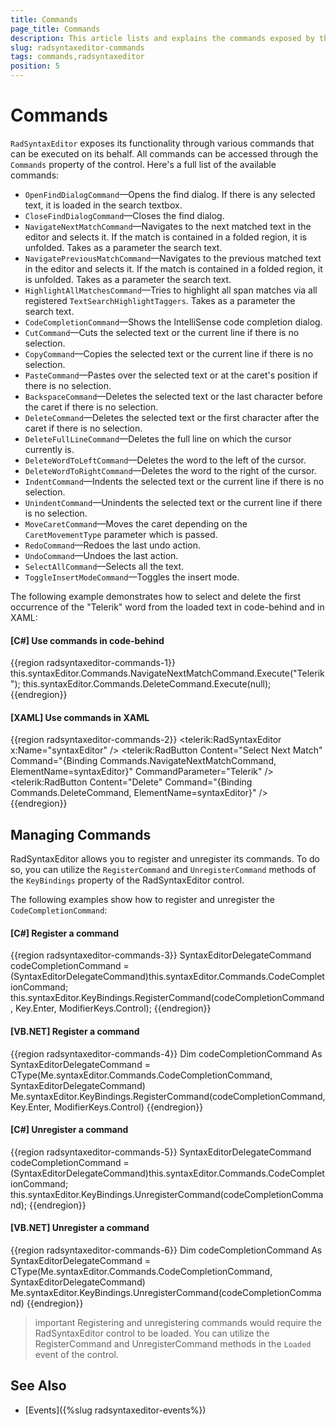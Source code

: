 ```yaml
---
title: Commands
page_title: Commands
description: This article lists and explains the commands exposed by the RadSyntaxEditor control.
slug: radsyntaxeditor-commands
tags: commands,radsyntaxeditor
position: 5
---
```


# Commands

`RadSyntaxEditor` exposes its functionality through various commands that can be executed on its behalf. All commands can be accessed through the `Commands` property of the control. Here's a full list of the available commands:

* `OpenFindDialogCommand`&mdash;Opens the find dialog. If there is any selected text, it is loaded in the search textbox.
* `CloseFindDialogCommand`&mdash;Closes the find dialog.
* `NavigateNextMatchCommand`&mdash;Navigates to the next matched text in the editor and selects it. If the match is contained in a folded region, it is unfolded. Takes as a parameter the search text.
* `NavigatePreviousMatchCommand`&mdash;Navigates to the previous matched text in the editor and selects it. If the match is contained in a folded region, it is unfolded. Takes as a parameter the search text.
* `HighlightAllMatchesCommand`&mdash;Tries to highlight all span matches via all registered `TextSearchHighlightTaggers`. Takes as a parameter the search text.
* `CodeCompletionCommand`&mdash;Shows the IntelliSense code completion dialog.
* `CutCommand`&mdash;Cuts the selected text or the current line if there is no selection.
* `CopyCommand`&mdash;Copies the selected text or the current line if there is no selection.
* `PasteCommand`&mdash;Pastes over the selected text or at the caret's position if there is no selection.
* `BackspaceCommand`&mdash;Deletes the selected text or the last character before the caret if there is no selection.
* `DeleteCommand`&mdash;Deletes the selected text or the first character after the caret if there is no selection.
* `DeleteFullLineCommand`&mdash;Deletes the full line on which the cursor currently is.
* `DeleteWordToLeftCommand`&mdash;Deletes the word to the left of the cursor.
* `DeleteWordToRightCommand`&mdash;Deletes the word to the right of the cursor.
* `IndentCommand`&mdash;Indents the selected text or the current line if there is no selection.
* `UnindentCommand`&mdash;Unindents the selected text or the current line if there is no selection.
* `MoveCaretCommand`&mdash;Moves the caret depending on the `CaretMovementType` parameter which is passed.
* `RedoCommand`&mdash;Redoes the last undo action.
* `UndoCommand`&mdash;Undoes the last action.
* `SelectAllCommand`&mdash;Selects all the text.
* `ToggleInsertModeCommand`&mdash;Toggles the insert mode.

The following example demonstrates how to select and delete the first occurrence of the "Telerik" word from the loaded text in code-behind and in XAML:

#### __[C#] Use commands in code-behind__
{{region radsyntaxeditor-commands-1}}
    this.syntaxEditor.Commands.NavigateNextMatchCommand.Execute("Telerik");
    this.syntaxEditor.Commands.DeleteCommand.Execute(null);
{{endregion}}

#### __[XAML] Use commands in XAML__
{{region radsyntaxeditor-commands-2}}
    <telerik:RadSyntaxEditor x:Name="syntaxEditor" />
    <telerik:RadButton Content="Select Next Match" Command="{Binding Commands.NavigateNextMatchCommand, ElementName=syntaxEditor}" CommandParameter="Telerik" />
    <telerik:RadButton Content="Delete" Command="{Binding Commands.DeleteCommand, ElementName=syntaxEditor}" />
{{endregion}}

## Managing Commands

RadSyntaxEditor allows you to register and unregister its commands. To do so, you can utilize the `RegisterCommand` and `UnregisterCommand` methods of the `KeyBindings` property of the RadSyntaxEditor control.

The following examples show how to register and unregister the `CodeCompletionCommand`:

#### __[C#] Register a command__
{{region radsyntaxeditor-commands-3}}
    SyntaxEditorDelegateCommand codeCompletionCommand = (SyntaxEditorDelegateCommand)this.syntaxEditor.Commands.CodeCompletionCommand;
    this.syntaxEditor.KeyBindings.RegisterCommand(codeCompletionCommand, Key.Enter, ModifierKeys.Control);
{{endregion}}

#### __[VB.NET] Register a command__
{{region radsyntaxeditor-commands-4}}
    Dim codeCompletionCommand As SyntaxEditorDelegateCommand = CType(Me.syntaxEditor.Commands.CodeCompletionCommand, SyntaxEditorDelegateCommand)
    Me.syntaxEditor.KeyBindings.RegisterCommand(codeCompletionCommand, Key.Enter, ModifierKeys.Control)
{{endregion}}

#### __[C#] Unregister a command__
{{region radsyntaxeditor-commands-5}}
    SyntaxEditorDelegateCommand codeCompletionCommand = (SyntaxEditorDelegateCommand)this.syntaxEditor.Commands.CodeCompletionCommand;
    this.syntaxEditor.KeyBindings.UnregisterCommand(codeCompletionCommand);
{{endregion}}

#### __[VB.NET] Unregister a command__
{{region radsyntaxeditor-commands-6}}
    Dim codeCompletionCommand As SyntaxEditorDelegateCommand = CType(Me.syntaxEditor.Commands.CodeCompletionCommand, SyntaxEditorDelegateCommand)
    Me.syntaxEditor.KeyBindings.UnregisterCommand(codeCompletionCommand)
{{endregion}}

>important Registering and unregistering commands would require the RadSyntaxEditor control to be loaded. You can utilize the RegisterCommand and UnregisterCommand methods in the `Loaded` event of the control.

## See Also

* [Events]({%slug radsyntaxeditor-events%})